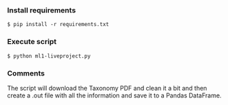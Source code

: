 ### Install requirements

`$ pip install -r requirements.txt`

### Execute script

`$ python ml1-liveproject.py`

### Comments

The script will download the Taxonomy PDF and clean it a bit and then create a .out file with all the information and save it to a Pandas DataFrame.
